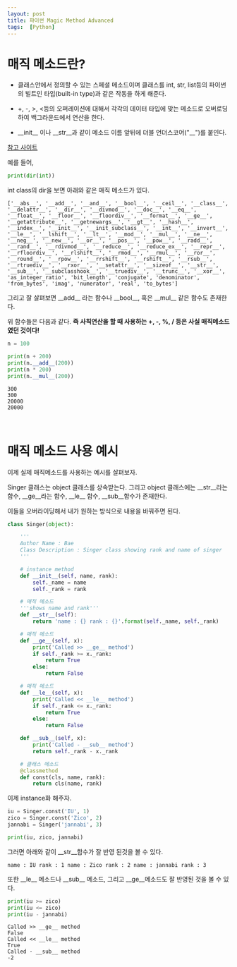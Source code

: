 ```yaml
---
layout: post
title: 파이썬 Magic Method Advanced
tags:  [Python]
---
```


# 매직 메소드란?
* 클래스안에서 정의할 수 있는 스페셜 메소드이며 클래스를 int, str, list등의 파이썬의 빌트인 타입(built-in type)과 같은 작동을 하게 해준다.

* +, -, >, <등의 오퍼레이션에 대해서 각각의 데이터 타입에 맞는 메소드로 오버로딩하여 백그라운드에서 연산을 한다.

* \_\_init\_\_ 이나 \_\_str\_\_과 같이 메소드 이름 앞뒤에 더블 언더스코어("\_\_")를 붙인다.

[참고 사이트](http://schoolofweb.net/blog/posts/%ED%8C%8C%EC%9D%B4%EC%8D%AC-oop-part-6-%EB%A7%A4%EC%A7%81-%EB%A9%94%EC%86%8C%EB%93%9C-magic-method/)

예를 들어,
~~~python
print(dir(int))
~~~

int class의 dir을 보면 아래와 같은 매직 메소드가 있다.
~~~
['__abs__', '__add__', '__and__', '__bool__', '__ceil__', '__class__', '__delattr__', '__dir__', '__divmod__', '__doc__', '__eq__', '__float__', '__floor__', '__floordiv__', '__format__', '__ge__', '__getattribute__', '__getnewargs__', '__gt__', '__hash__', '__index__', '__init__', '__init_subclass__', '__int__', '__invert__', '__le__', '__lshift__', '__lt__', '__mod__', '__mul__', '__ne__', '__neg__', '__new__', '__or__', '__pos__', '__pow__', '__radd__', '__rand__', '__rdivmod__', '__reduce__', '__reduce_ex__', '__repr__', '__rfloordiv__', '__rlshift__', '__rmod__', '__rmul__', '__ror__', '__round__', '__rpow__', '__rrshift__', '__rshift__', '__rsub__', '__rtruediv__', '__rxor__', '__setattr__', '__sizeof__', '__str__', '__sub__', '__subclasshook__', '__truediv__', '__trunc__', '__xor__', 'as_integer_ratio', 'bit_length', 'conjugate', 'denominator', 'from_bytes', 'imag', 'numerator', 'real', 'to_bytes']
~~~

그리고 잘 살펴보면 \_\_add\_\_ 라는 함수나 \_\_bool\_\_, 혹은 \_\_mul\_\_ 같은 함수도 존재한다.

위 함수들은 다음과 같다. **즉 사칙연산을 할 때 사용하는 +, -, %, / 등은 사실 매직메소드였던 것이다!**

~~~python
n = 100

print(n + 200)
print(n.__add__(200))
print(n * 200)
print(n.__mul__(200))
~~~

~~~
300
300
20000
20000
~~~

&nbsp;
&nbsp;
&nbsp;
&nbsp;
&nbsp;
&nbsp;
&nbsp;

# 매직 메소드 사용 예시
이제 실제 매직메소드를 사용하는 예시를 살펴보자.

Singer 클래스는 object 클래스를 상속받는다.
그리고 object 클래스에는 \_\_str\_\_라는 함수, \_\_ge\_\_라는 함수, \_\_le\_\_ 함수, \_\_sub\_\_함수가 존재한다.

이들을 오버라이딩해서 내가 원하는 방식으로 내용을 바꿔주면 된다.

~~~python
class Singer(object):

    '''
    Author Name : Bae
    Class Description : Singer class showing rank and name of singer
    '''

    # instance method
    def __init__(self, name, rank):
        self._name = name
        self._rank = rank

    # 매직 메소드
    '''shows name and rank'''
    def __str__(self):
        return 'name : {} rank : {}'.format(self._name, self._rank)

    # 매직 메소드
    def __ge__(self, x):
        print('Called >> __ge__ method')
        if self._rank >= x._rank:
            return True
        else:
            return False

    # 매직 메소드
    def __le__(self, x):
        print('Called << __le__ method')
        if self._rank <= x._rank:
            return True
        else:
            return False

    def __sub__(self, x):
        print('Called - __sub__ method')
        return self._rank - x._rank

    # 클래스 메소드
    @classmethod
    def const(cls, name, rank):
        return cls(name, rank)
~~~

이제 instance화 해주자.

~~~python
iu = Singer.const('IU', 1)
zico = Singer.const('Zico', 2)
jannabi = Singer('jannabi', 3)

print(iu, zico, jannabi)
~~~

그러면 아래와 같이 \_\_str\_\_함수가 잘 반영 된것을 볼 수 있다.
~~~
name : IU rank : 1 name : Zico rank : 2 name : jannabi rank : 3
~~~

또한 \_\_le\_\_ 메소드나 \_\_sub\_\_ 메소드, 그리고 \_\_ge\_\_메소드도 잘 반영된 것을 볼 수 있다.

~~~python
print(iu >= zico)
print(iu <= zico)
print(iu - jannabi)
~~~

~~~
Called >> __ge__ method
False
Called << __le__ method
True
Called - __sub__ method
-2
~~~
